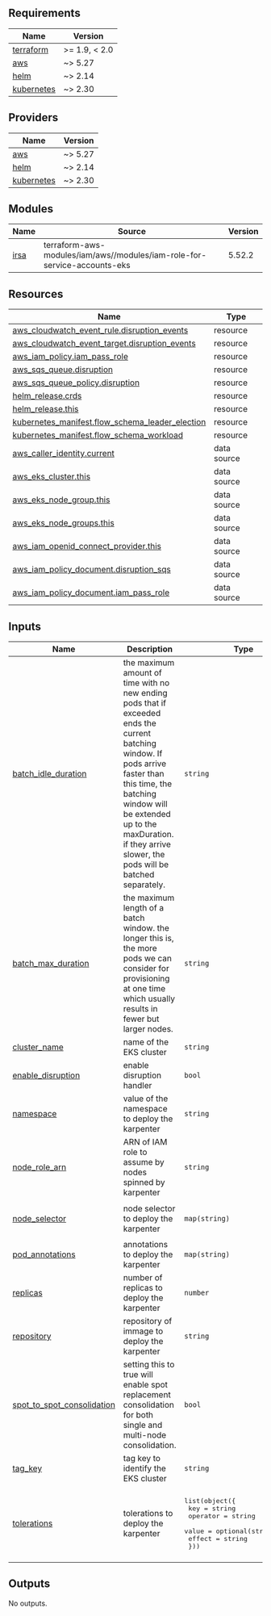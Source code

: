 <!-- BEGIN_TF_DOCS -->
## Requirements

| Name | Version |
|------|---------|
| <a name="requirement_terraform"></a> [terraform](#requirement\_terraform) | >= 1.9, < 2.0 |
| <a name="requirement_aws"></a> [aws](#requirement\_aws) | ~> 5.27 |
| <a name="requirement_helm"></a> [helm](#requirement\_helm) | ~> 2.14 |
| <a name="requirement_kubernetes"></a> [kubernetes](#requirement\_kubernetes) | ~> 2.30 |

## Providers

| Name | Version |
|------|---------|
| <a name="provider_aws"></a> [aws](#provider\_aws) | ~> 5.27 |
| <a name="provider_helm"></a> [helm](#provider\_helm) | ~> 2.14 |
| <a name="provider_kubernetes"></a> [kubernetes](#provider\_kubernetes) | ~> 2.30 |

## Modules

| Name | Source | Version |
|------|--------|---------|
| <a name="module_irsa"></a> [irsa](#module\_irsa) | terraform-aws-modules/iam/aws//modules/iam-role-for-service-accounts-eks | 5.52.2 |

## Resources

| Name | Type |
|------|------|
| [aws_cloudwatch_event_rule.disruption_events](https://registry.terraform.io/providers/hashicorp/aws/latest/docs/resources/cloudwatch_event_rule) | resource |
| [aws_cloudwatch_event_target.disruption_events](https://registry.terraform.io/providers/hashicorp/aws/latest/docs/resources/cloudwatch_event_target) | resource |
| [aws_iam_policy.iam_pass_role](https://registry.terraform.io/providers/hashicorp/aws/latest/docs/resources/iam_policy) | resource |
| [aws_sqs_queue.disruption](https://registry.terraform.io/providers/hashicorp/aws/latest/docs/resources/sqs_queue) | resource |
| [aws_sqs_queue_policy.disruption](https://registry.terraform.io/providers/hashicorp/aws/latest/docs/resources/sqs_queue_policy) | resource |
| [helm_release.crds](https://registry.terraform.io/providers/hashicorp/helm/latest/docs/resources/release) | resource |
| [helm_release.this](https://registry.terraform.io/providers/hashicorp/helm/latest/docs/resources/release) | resource |
| [kubernetes_manifest.flow_schema_leader_election](https://registry.terraform.io/providers/hashicorp/kubernetes/latest/docs/resources/manifest) | resource |
| [kubernetes_manifest.flow_schema_workload](https://registry.terraform.io/providers/hashicorp/kubernetes/latest/docs/resources/manifest) | resource |
| [aws_caller_identity.current](https://registry.terraform.io/providers/hashicorp/aws/latest/docs/data-sources/caller_identity) | data source |
| [aws_eks_cluster.this](https://registry.terraform.io/providers/hashicorp/aws/latest/docs/data-sources/eks_cluster) | data source |
| [aws_eks_node_group.this](https://registry.terraform.io/providers/hashicorp/aws/latest/docs/data-sources/eks_node_group) | data source |
| [aws_eks_node_groups.this](https://registry.terraform.io/providers/hashicorp/aws/latest/docs/data-sources/eks_node_groups) | data source |
| [aws_iam_openid_connect_provider.this](https://registry.terraform.io/providers/hashicorp/aws/latest/docs/data-sources/iam_openid_connect_provider) | data source |
| [aws_iam_policy_document.disruption_sqs](https://registry.terraform.io/providers/hashicorp/aws/latest/docs/data-sources/iam_policy_document) | data source |
| [aws_iam_policy_document.iam_pass_role](https://registry.terraform.io/providers/hashicorp/aws/latest/docs/data-sources/iam_policy_document) | data source |

## Inputs

| Name | Description | Type | Default | Required |
|------|-------------|------|---------|:--------:|
| <a name="input_batch_idle_duration"></a> [batch\_idle\_duration](#input\_batch\_idle\_duration) | the maximum amount of time with no new ending pods that if exceeded ends the current batching window. If pods arrive faster than this time, the batching window will be extended up to the maxDuration. if they arrive slower, the pods will be batched separately. | `string` | `"1s"` | no |
| <a name="input_batch_max_duration"></a> [batch\_max\_duration](#input\_batch\_max\_duration) | the maximum length of a batch window. the longer this is, the more pods we can consider for provisioning at one time which usually results in fewer but larger nodes. | `string` | `"10s"` | no |
| <a name="input_cluster_name"></a> [cluster\_name](#input\_cluster\_name) | name of the EKS cluster | `string` | n/a | yes |
| <a name="input_enable_disruption"></a> [enable\_disruption](#input\_enable\_disruption) | enable disruption handler | `bool` | `true` | no |
| <a name="input_namespace"></a> [namespace](#input\_namespace) | value of the namespace to deploy the karpenter | `string` | `"cluster-apps"` | no |
| <a name="input_node_role_arn"></a> [node\_role\_arn](#input\_node\_role\_arn) | ARN of IAM role to assume by nodes spinned by karpenter | `string` | `null` | no |
| <a name="input_node_selector"></a> [node\_selector](#input\_node\_selector) | node selector to deploy the karpenter | `map(string)` | <pre>{<br/>  "node.kubernetes.io/pool": "critical"<br/>}</pre> | no |
| <a name="input_pod_annotations"></a> [pod\_annotations](#input\_pod\_annotations) | annotations to deploy the karpenter | `map(string)` | `{}` | no |
| <a name="input_replicas"></a> [replicas](#input\_replicas) | number of replicas to deploy the karpenter | `number` | `2` | no |
| <a name="input_repository"></a> [repository](#input\_repository) | repository of immage to deploy the karpenter | `string` | `"public.ecr.aws/karpenter/controller"` | no |
| <a name="input_spot_to_spot_consolidation"></a> [spot\_to\_spot\_consolidation](#input\_spot\_to\_spot\_consolidation) | setting this to true will enable spot replacement consolidation for both single and multi-node consolidation. | `bool` | `false` | no |
| <a name="input_tag_key"></a> [tag\_key](#input\_tag\_key) | tag key to identify the EKS cluster | `string` | `"eks:eks-cluster-name"` | no |
| <a name="input_tolerations"></a> [tolerations](#input\_tolerations) | tolerations to deploy the karpenter | <pre>list(object({<br/>    key      = string<br/>    operator = string<br/>    value    = optional(string, null)<br/>    effect   = string<br/>  }))</pre> | <pre>[<br/>  {<br/>    "effect": "NoSchedule",<br/>    "key": "CriticalAddonsOnly",<br/>    "operator": "Exists"<br/>  }<br/>]</pre> | no |

## Outputs

No outputs.
<!-- END_TF_DOCS -->